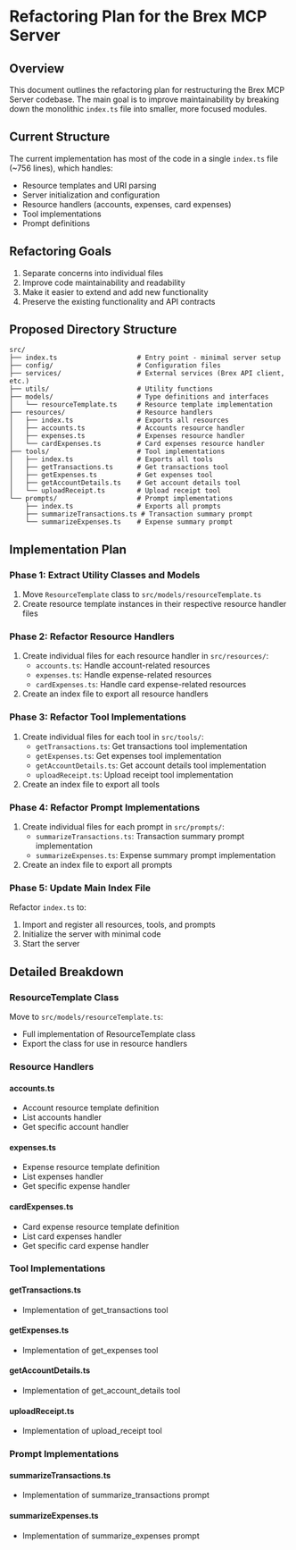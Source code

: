 # Refactoring Plan for the Brex MCP Server

## Overview

This document outlines the refactoring plan for restructuring the Brex MCP Server codebase. The main goal is to improve maintainability by breaking down the monolithic `index.ts` file into smaller, more focused modules.

## Current Structure

The current implementation has most of the code in a single `index.ts` file (~756 lines), which handles:

- Resource templates and URI parsing
- Server initialization and configuration
- Resource handlers (accounts, expenses, card expenses)
- Tool implementations
- Prompt definitions

## Refactoring Goals

1. Separate concerns into individual files
2. Improve code maintainability and readability
3. Make it easier to extend and add new functionality
4. Preserve the existing functionality and API contracts

## Proposed Directory Structure

```
src/
├── index.ts                    # Entry point - minimal server setup
├── config/                     # Configuration files
├── services/                   # External services (Brex API client, etc.)
├── utils/                      # Utility functions
├── models/                     # Type definitions and interfaces
│   └── resourceTemplate.ts     # Resource template implementation
├── resources/                  # Resource handlers
│   ├── index.ts                # Exports all resources
│   ├── accounts.ts             # Accounts resource handler
│   ├── expenses.ts             # Expenses resource handler
│   └── cardExpenses.ts         # Card expenses resource handler
├── tools/                      # Tool implementations
│   ├── index.ts                # Exports all tools
│   ├── getTransactions.ts      # Get transactions tool
│   ├── getExpenses.ts          # Get expenses tool
│   ├── getAccountDetails.ts    # Get account details tool
│   └── uploadReceipt.ts        # Upload receipt tool
└── prompts/                    # Prompt implementations
    ├── index.ts                # Exports all prompts
    ├── summarizeTransactions.ts # Transaction summary prompt
    └── summarizeExpenses.ts    # Expense summary prompt
```

## Implementation Plan

### Phase 1: Extract Utility Classes and Models

1. Move `ResourceTemplate` class to `src/models/resourceTemplate.ts`
2. Create resource template instances in their respective resource handler files

### Phase 2: Refactor Resource Handlers

1. Create individual files for each resource handler in `src/resources/`:
   - `accounts.ts`: Handle account-related resources
   - `expenses.ts`: Handle expense-related resources
   - `cardExpenses.ts`: Handle card expense-related resources
2. Create an index file to export all resource handlers

### Phase 3: Refactor Tool Implementations

1. Create individual files for each tool in `src/tools/`:
   - `getTransactions.ts`: Get transactions tool implementation
   - `getExpenses.ts`: Get expenses tool implementation
   - `getAccountDetails.ts`: Get account details tool implementation
   - `uploadReceipt.ts`: Upload receipt tool implementation
2. Create an index file to export all tools

### Phase 4: Refactor Prompt Implementations

1. Create individual files for each prompt in `src/prompts/`:
   - `summarizeTransactions.ts`: Transaction summary prompt implementation
   - `summarizeExpenses.ts`: Expense summary prompt implementation
2. Create an index file to export all prompts

### Phase 5: Update Main Index File

Refactor `index.ts` to:
1. Import and register all resources, tools, and prompts
2. Initialize the server with minimal code
3. Start the server

## Detailed Breakdown

### ResourceTemplate Class

Move to `src/models/resourceTemplate.ts`:
- Full implementation of ResourceTemplate class
- Export the class for use in resource handlers

### Resource Handlers

#### accounts.ts
- Account resource template definition
- List accounts handler
- Get specific account handler

#### expenses.ts
- Expense resource template definition
- List expenses handler
- Get specific expense handler

#### cardExpenses.ts
- Card expense resource template definition
- List card expenses handler
- Get specific card expense handler

### Tool Implementations

#### getTransactions.ts
- Implementation of get_transactions tool

#### getExpenses.ts
- Implementation of get_expenses tool

#### getAccountDetails.ts
- Implementation of get_account_details tool

#### uploadReceipt.ts
- Implementation of upload_receipt tool

### Prompt Implementations

#### summarizeTransactions.ts
- Implementation of summarize_transactions prompt

#### summarizeExpenses.ts
- Implementation of summarize_expenses prompt

